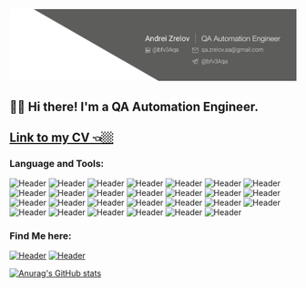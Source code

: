 ![Header](https://github.com/bfv3Aqa/bfv3Aqa/blob/main/assets/header.png)
## 👨‍💻 Hi there! I'm a QA Automation Engineer.

[Link to my CV 👈🏼](https://drive.google.com/file/d/1b4neq55u6C2gd37T1BfFLk4Ap43LEjcM/view?usp=sharing)
--

### Language and Tools:

![Header](https://img.shields.io/badge/Postman-ffffff?style=for-the-badge&logo=postman&logoColor=f76935)
![Header](https://img.shields.io/badge/Python-ffffff?style=for-the-badge&logo=python&logoColor=f7c538)
![Header](https://img.shields.io/badge/PyCharm-ffffff?style=for-the-badge&logo=pycharm&logoColor=000000)
![Header](https://img.shields.io/badge/Pytest-ffffff?style=for-the-badge&logo=pytest&logoColor=c7d302)
![Header](https://img.shields.io/badge/Allure-ffffff?style=for-the-badge&logo=allure&logoColor=f7c538)
![Header](https://img.shields.io/badge/Requests-ffffff?style=for-the-badge&logo=requests&logoColor=f7c538)
![Header](https://img.shields.io/badge/Git-ffffff?style=for-the-badge&logo=git&logoColor=f05030)
![Header](https://img.shields.io/badge/PostgreSQL-ffffff?style=for-the-badge&logo=postgresql&logoColor=31648c)
![Header](https://img.shields.io/badge/DevTools-ffffff?style=for-the-badge&logo=googlechrome&logoColor=2674f2)
![Header](https://img.shields.io/badge/Swagger-ffffff?style=for-the-badge&logo=swagger&logoColor=6a9500)
![Header](https://img.shields.io/badge/Jira-ffffff?style=for-the-badge&logo=Jira&logoColor=2674f2)
![Header](https://img.shields.io/badge/Jenkins-ffffff?style=for-the-badge&logo=jenkins&logoColor=000000)
![Header](https://img.shields.io/badge/GitLab-ffffff?style=for-the-badge&logo=gitlab&logoColor=fc6d26)
![Header](https://img.shields.io/badge/VirtualBox-ffffff?style=for-the-badge&logo=virtualbox&~logoColor=1b84ca)
![Header](https://img.shields.io/badge/VSCode-ffffff?style=for-the-badge&logo=visualstudiocode&logoColor=1b84ca)
![Header](https://img.shields.io/badge/RabbitMQ-ffffff?style=for-the-badge&logo=rabbitmq&logoColor=f76935)
![Header](https://img.shields.io/badge/Docker-ffffff?style=for-the-badge&logo=docker&logoColor=2674f2)
![Header](https://img.shields.io/badge/Selenoid-ffffff?style=for-the-badge&logo=selenoid&logoColor=f7c538)
![Header](https://img.shields.io/badge/Grafana-ffffff?style=for-the-badge&logo=grafana&logoColor=f68b1c)
![Header](https://img.shields.io/badge/Linux-ffffff?style=for-the-badge&logo=linux&logoColor=000000)
![Header](https://img.shields.io/badge/Graylog-ffffff?style=for-the-badge&logo=graylog&logoColor=c4222f)
![Header](https://img.shields.io/badge/Kibana-ffffff?style=for-the-badge&logo=kibana&logoColor=e9478b)
![Header](https://img.shields.io/badge/Confluence-ffffff?style=for-the-badge&logo=confluence&logoColor=0a5ed8)
![Header](https://img.shields.io/badge/MONGODB-ffffff?style=for-the-badge&logo=mongodb&logoColor=07ab4f)
![Header](https://img.shields.io/badge/DBeaver-ffffff?style=for-the-badge&logo=dbeaver&logoColor=7ede2b)
![Header](https://img.shields.io/badge/Test_IT-ffffff?style=for-the-badge&logo=testit&logoColor=4aa73c)
![Header](https://img.shields.io/badge/Fiddler-ffffff?style=for-the-badge&logo=fiddler&logoColor=8cc4d7)




### Find Me here:

[![Header](https://img.shields.io/badge/Telegram-ffffff?style=for-the-badge&logo=telegram&logoColor=31a5db)](https://t.me/bfv3Aqa)
[![Header](https://img.shields.io/badge/Linkedin-ffffff?style=for-the-badge&logo=linkedin&logoColor=0073b1)](https://www.linkedin.com/in/bfv3aqa/)

[![Anurag's GitHub stats](https://github-readme-stats.vercel.app/api?username=bfv3Aqa&show_icons=true&theme=swift)](https://github.com/anuraghazra/github-readme-stats)
